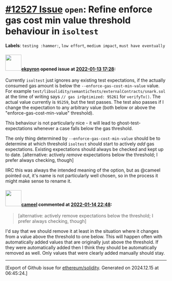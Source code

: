 # [\#12527 Issue](https://github.com/ethereum/solidity/issues/12527) `open`: Refine enforce gas cost min value threshold behaviour in ``isoltest``
**Labels**: `testing :hammer:`, `low effort`, `medium impact`, `must have eventually`


#### <img src="https://avatars.githubusercontent.com/u/1347491?v=4" width="50">[ekpyron](https://github.com/ekpyron) opened issue at [2022-01-13 17:28](https://github.com/ethereum/solidity/issues/12527):

Currently ``isoltest`` just ignores any existing test expectations, if the actually consumed gas amount is below the ``--enforce-gas-cost-min-value`` value.
For example ``test/libsolidity/semanticTests/externalContracts/snark.sol`` at the time of writing says ``// gas irOptimized: 95261`` for ``verifyTx()``. The actual value currently is ``95259``, but the test passes.
The test also passes if I change the expectation to any arbitrary value (both below or above the "enforce-gas-cost-min-value" threshold).

This behaviour is not particularly nice - it will lead to ghost-test-expectations whenever a case falls below the gas threshold.

The only thing determined by ``--enforce-gas-cost-min-value`` should be to determine at which threshold ``isoltest`` should start to actively *add* gas expectations. Existing expectations should always be checked and kept up to date. [alternative: actively *remove* expectations below the threshold; I prefer always checking, though]

IIRC this was always the intended meaning of the option, but as @cameel pointed out, it's name is not particularly well chosen, so in the process it might make sense to rename it.

#### <img src="https://avatars.githubusercontent.com/u/137030?v=4" width="50">[cameel](https://github.com/cameel) commented at [2022-01-14 22:48](https://github.com/ethereum/solidity/issues/12527#issuecomment-1013525169):

> [alternative: actively remove expectations below the threshold; I prefer always checking, though]

I'd say that we should remove it at least in the situation where it changes from a value above the threshold to one below. This will happen often with automatically added values that are originally just above the threshold. If they were automatically added then I think they should be automatically removed as well. Only values that were clearly added manually should stay.


-------------------------------------------------------------------------------



[Export of Github issue for [ethereum/solidity](https://github.com/ethereum/solidity). Generated on 2024.12.15 at 06:45:24.]
